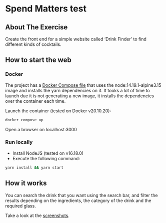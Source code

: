 # Spend Matters test

## About The Exercise

Create the front end for a simple website called ‘Drink Finder’ to find different kinds of cocktails.

## How to start the web

### Docker

The project has a [Docker Compose file](docker-compose.yaml) that uses the node:14.19.1-alpine3.15 image and installs the yarn dependencies on it. It tooks a lot of time to launch due it is not generating a new image, it installs the dependencies over the container each time.

Launch the container (tested on Docker v20.10.20):
```sh
docker compose up
```

Open a browser on localhost:3000

### Run locally

- Install NodeJS (tested on v16.18.0)
- Execute the following command:
```sh
yarn install && yarn start
```

## How it works

You can search the drink that you want using the search bar, and filter the results depending on the ingredients, the category of the drink and the required glass.

Take a look at the [screenshots](screenshots).